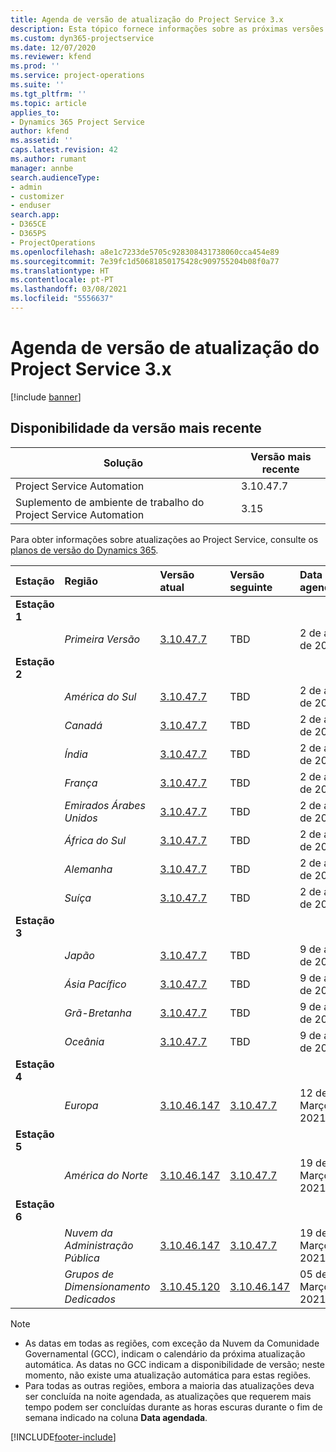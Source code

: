 ```yaml
---
title: Agenda de versão de atualização do Project Service 3.x
description: Esta tópico fornece informações sobre as próximas versões disponíveis e futuras do Dynamics 365 Project Service Automation.
ms.custom: dyn365-projectservice
ms.date: 12/07/2020
ms.reviewer: kfend
ms.prod: ''
ms.service: project-operations
ms.suite: ''
ms.tgt_pltfrm: ''
ms.topic: article
applies_to:
- Dynamics 365 Project Service
author: kfend
ms.assetid: ''
caps.latest.revision: 42
ms.author: rumant
manager: annbe
search.audienceType:
- admin
- customizer
- enduser
search.app:
- D365CE
- D365PS
- ProjectOperations
ms.openlocfilehash: a8e1c7233de5705c928308431738060cca454e89
ms.sourcegitcommit: 7e39fc1d50681850175428c909755204b08f0a77
ms.translationtype: HT
ms.contentlocale: pt-PT
ms.lasthandoff: 03/08/2021
ms.locfileid: "5556637"
---
```

# <a name="update-release-schedule-for-project-service-3x"></a>Agenda de versão de atualização do Project Service 3.x

[!include [banner](../includes/psa-now-project-operations.md)]

## <a name="latest-version-availability"></a>Disponibilidade da versão mais recente

| Solução  | Versão mais recente |
|-------|----|
| Project Service Automation    | 3.10.47.7 |
| Suplemento de ambiente de trabalho do Project Service Automation                | 3.15          |

Para obter informações sobre atualizações ao Project Service, consulte os [planos de versão do Dynamics 365](https://docs.microsoft.com/dynamics365/release-plans/). 

| Estação  | Região | Versão atual | Versão seguinte |  Data agendada
| :---   | :---   | :---   | :---   |:---   |         
|<strong>Estação 1</strong> | |  |  | |
| | <i>Primeira Versão</i> | [3.10.47.7](whats-new-ur-29.md) | TBD | 2 de abril de 2021
|<strong>Estação 2</strong> | |  |  | |
| | <i>América do Sul</i> | [3.10.47.7](whats-new-ur-29.md) | TBD | 2 de abril de 2021
| | <i>Canadá</i> | [3.10.47.7](whats-new-ur-29.md) | TBD | 2 de abril de 2021
| | <i>Índia</i> | [3.10.47.7](whats-new-ur-29.md) | TBD | 2 de abril de 2021
| | <i>França</i> | [3.10.47.7](whats-new-ur-29.md) | TBD | 2 de abril de 2021
| | <i>Emirados Árabes Unidos</i> | [3.10.47.7](whats-new-ur-29.md) | TBD | 2 de abril de 2021
| | <i>África do Sul</i> | [3.10.47.7](whats-new-ur-29.md) | TBD | 2 de abril de 2021
| | <i>Alemanha</i> | [3.10.47.7](whats-new-ur-29.md) | TBD | 2 de abril de 2021
| | <i>Suíça</i> | [3.10.47.7](whats-new-ur-29.md) | TBD | 2 de abril de 2021
|<strong>Estação 3</strong> | |  |  | |
| | <i>Japão</i> | [3.10.47.7](whats-new-ur-29.md) | TBD | 9 de abril de 2021
| | <i>Ásia Pacífico</i> | [3.10.47.7](whats-new-ur-29.md) | TBD | 9 de abril de 2021
| | <i>Grã-Bretanha</i> | [3.10.47.7](whats-new-ur-29.md) | TBD | 9 de abril de 2021
| | <i>Oceânia</i> | [3.10.47.7](whats-new-ur-29.md) | TBD | 9 de abril de 2021
|<strong>Estação 4</strong> | |  |  | |
| | <i>Europa</i> | [3.10.46.147](whats-new-ur-28-6.md) | [3.10.47.7](whats-new-ur-29.md) | 12 de Março de 2021
|<strong>Estação 5</strong> | |  |  | |
| | <i>América do Norte</i> | [3.10.46.147](whats-new-ur-28-6.md) | [3.10.47.7](whats-new-ur-29.md) | 19 de Março de 2021
|<strong>Estação 6</strong> | |  |  | |
| | <i>Nuvem da Administração Pública</i> | [3.10.46.147](whats-new-ur-28-6.md) | [3.10.47.7](whats-new-ur-29.md) | 19 de Março de 2021
| | <i>Grupos de Dimensionamento Dedicados</i> | [3.10.45.120](whats-new-ur-27-6.md) | [3.10.46.147](whats-new-ur-28-6.md) | 05 de Março de 2021

>[!Note]
> - As datas em todas as regiões, com exceção da Nuvem da Comunidade Governamental (GCC), indicam o calendário da próxima atualização automática. As datas no GCC indicam a disponibilidade de versão; neste momento, não existe uma atualização automática para estas regiões.
> - Para todas as outras regiões, embora a maioria das atualizações deva ser concluída na noite agendada, as atualizações que requerem mais tempo podem ser concluídas durante as horas escuras durante o fim de semana indicado na coluna **Data agendada**.


[!INCLUDE[footer-include](../includes/footer-banner.md)]
